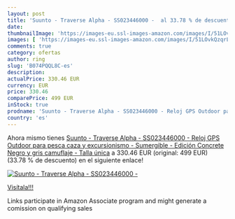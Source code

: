 ```yaml
---
layout: post
title: 'Suunto - Traverse Alpha - SS023446000 -  al 33.78 % de descuento'
date: 
thumbnailImage: 'https://images-eu.ssl-images-amazon.com/images/I/51LOvkQzqrL._SL200_.jpg'
images: [ 'https://images-eu.ssl-images-amazon.com/images/I/51LOvkQzqrL._SL200_.jpg' ]
comments: true
category: ofertas
author: ring
slug: 'B074PQQL8C-es'
description:
actualPrice: 330.46 EUR
currency: EUR
price: 330.46
comparePrice: 499 EUR
inStock: true
prodname: 'Suunto - Traverse Alpha - SS023446000 - Reloj GPS Outdoor para pesca  caza y excursionismo - Sumergible - Edición Concrete  Negro y gris camuflaje  - Talla única'
country: 'es'
---
```


Ahora mismo tienes [Suunto - Traverse Alpha - SS023446000 - Reloj GPS Outdoor para pesca  caza y excursionismo - Sumergible - Edición Concrete  Negro y gris camuflaje  - Talla única](https://www.amazon.es/dp/B074PQQL8C/?tag=tolees-21) a 330.46 EUR (original: 499 EUR) (33.78 %  de descuento) en el siguiente enlace!

[![Suunto - Traverse Alpha - SS023446000 - ](https://images-eu.ssl-images-amazon.com/images/I/51LOvkQzqrL._SL200_.jpg)](https://www.amazon.es/dp/B074PQQL8C/?tag=tolees-21)

[Visítala!!!](https://www.amazon.es/dp/B074PQQL8C/?tag=tolees-21)

Links participate in Amazon Associate program and might generate a comission on qualifying sales
